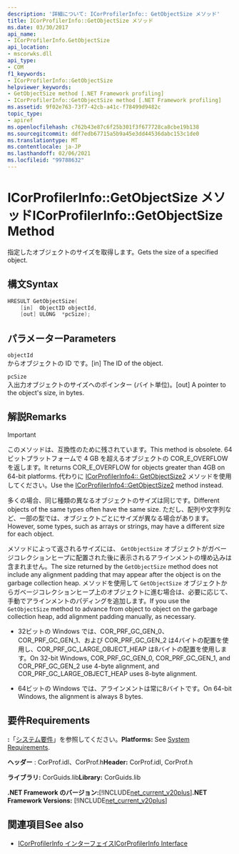 ```yaml
---
description: '詳細について: ICorProfilerInfo:: GetObjectSize メソッド'
title: ICorProfilerInfo::GetObjectSize メソッド
ms.date: 03/30/2017
api_name:
- ICorProfilerInfo.GetObjectSize
api_location:
- mscorwks.dll
api_type:
- COM
f1_keywords:
- ICorProfilerInfo::GetObjectSize
helpviewer_keywords:
- GetObjectSize method [.NET Framework profiling]
- ICorProfilerInfo::GetObjectSize method [.NET Framework profiling]
ms.assetid: 9f02e763-73f7-42cb-a41c-f78499d9482c
topic_type:
- apiref
ms.openlocfilehash: c762b43e87c6f25b301f3f677728ca8cbe19b138
ms.sourcegitcommit: ddf7edb67715a5b9a45e3dd44536dabc153c1de0
ms.translationtype: MT
ms.contentlocale: ja-JP
ms.lasthandoff: 02/06/2021
ms.locfileid: "99788632"
---
```

# <a name="icorprofilerinfogetobjectsize-method"></a><span data-ttu-id="fb1e8-103">ICorProfilerInfo::GetObjectSize メソッド</span><span class="sxs-lookup"><span data-stu-id="fb1e8-103">ICorProfilerInfo::GetObjectSize Method</span></span>

<span data-ttu-id="fb1e8-104">指定したオブジェクトのサイズを取得します。</span><span class="sxs-lookup"><span data-stu-id="fb1e8-104">Gets the size of a specified object.</span></span>  
  
## <a name="syntax"></a><span data-ttu-id="fb1e8-105">構文</span><span class="sxs-lookup"><span data-stu-id="fb1e8-105">Syntax</span></span>  
  
```cpp  
HRESULT GetObjectSize(  
    [in]  ObjectID objectId,  
    [out] ULONG  *pcSize);  
```  
  
## <a name="parameters"></a><span data-ttu-id="fb1e8-106">パラメーター</span><span class="sxs-lookup"><span data-stu-id="fb1e8-106">Parameters</span></span>  

 `objectId`  
 <span data-ttu-id="fb1e8-107">からオブジェクトの ID です。</span><span class="sxs-lookup"><span data-stu-id="fb1e8-107">[in] The ID of the object.</span></span>  
  
 `pcSize`  
 <span data-ttu-id="fb1e8-108">入出力オブジェクトのサイズへのポインター (バイト単位)。</span><span class="sxs-lookup"><span data-stu-id="fb1e8-108">[out] A pointer to the object's size, in bytes.</span></span>  
  
## <a name="remarks"></a><span data-ttu-id="fb1e8-109">解説</span><span class="sxs-lookup"><span data-stu-id="fb1e8-109">Remarks</span></span>  
  
> [!IMPORTANT]
> <span data-ttu-id="fb1e8-110">このメソッドは、互換性のために残されています。</span><span class="sxs-lookup"><span data-stu-id="fb1e8-110">This method is obsolete.</span></span> <span data-ttu-id="fb1e8-111">64ビットプラットフォームで 4 GB を超えるオブジェクトの COR_E_OVERFLOW を返します。</span><span class="sxs-lookup"><span data-stu-id="fb1e8-111">It returns COR_E_OVERFLOW for objects greater than 4GB on 64-bit platforms.</span></span> <span data-ttu-id="fb1e8-112">代わりに  [ICorProfilerInfo4:: GetObjectSize2](icorprofilerinfo4-getobjectsize2-method.md) メソッドを使用してください。</span><span class="sxs-lookup"><span data-stu-id="fb1e8-112">Use the  [ICorProfilerInfo4::GetObjectSize2](icorprofilerinfo4-getobjectsize2-method.md) method instead.</span></span>  
  
 <span data-ttu-id="fb1e8-113">多くの場合、同じ種類の異なるオブジェクトのサイズは同じです。</span><span class="sxs-lookup"><span data-stu-id="fb1e8-113">Different objects of the same types often have the same size.</span></span> <span data-ttu-id="fb1e8-114">ただし、配列や文字列など、一部の型では、オブジェクトごとにサイズが異なる場合があります。</span><span class="sxs-lookup"><span data-stu-id="fb1e8-114">However, some types, such as arrays or strings, may have a different size for each object.</span></span>  
  
 <span data-ttu-id="fb1e8-115">メソッドによって返されるサイズには、 `GetObjectSize` オブジェクトがガベージコレクションヒープに配置された後に表示されるアラインメントの埋め込みは含まれません。</span><span class="sxs-lookup"><span data-stu-id="fb1e8-115">The size returned by the `GetObjectSize` method does not include any alignment padding that may appear after the object is on the garbage collection heap.</span></span> <span data-ttu-id="fb1e8-116">メソッドを使用して `GetObjectSize` オブジェクトからガベージコレクションヒープ上のオブジェクトに進む場合は、必要に応じて、手動でアラインメントのパディングを追加します。</span><span class="sxs-lookup"><span data-stu-id="fb1e8-116">If you use the `GetObjectSize` method to advance from object to object on the garbage collection heap, add alignment padding manually, as necessary.</span></span>  
  
- <span data-ttu-id="fb1e8-117">32ビットの Windows では、COR_PRF_GC_GEN_0、COR_PRF_GC_GEN_1、および COR_PRF_GC_GEN_2 は4バイトの配置を使用し、COR_PRF_GC_LARGE_OBJECT_HEAP は8バイトの配置を使用します。</span><span class="sxs-lookup"><span data-stu-id="fb1e8-117">On 32-bit Windows, COR_PRF_GC_GEN_0, COR_PRF_GC_GEN_1, and COR_PRF_GC_GEN_2 use 4-byte alignment, and COR_PRF_GC_LARGE_OBJECT_HEAP uses 8-byte alignment.</span></span>  
  
- <span data-ttu-id="fb1e8-118">64ビットの Windows では、アラインメントは常に8バイトです。</span><span class="sxs-lookup"><span data-stu-id="fb1e8-118">On 64-bit Windows, the alignment is always 8 bytes.</span></span>  
  
## <a name="requirements"></a><span data-ttu-id="fb1e8-119">要件</span><span class="sxs-lookup"><span data-stu-id="fb1e8-119">Requirements</span></span>  

 <span data-ttu-id="fb1e8-120">**:**「[システム要件](../../get-started/system-requirements.md)」を参照してください。</span><span class="sxs-lookup"><span data-stu-id="fb1e8-120">**Platforms:** See [System Requirements](../../get-started/system-requirements.md).</span></span>  
  
 <span data-ttu-id="fb1e8-121">**ヘッダー** : CorProf.idl、CorProf.h</span><span class="sxs-lookup"><span data-stu-id="fb1e8-121">**Header:** CorProf.idl, CorProf.h</span></span>  
  
 <span data-ttu-id="fb1e8-122">**ライブラリ:** CorGuids.lib</span><span class="sxs-lookup"><span data-stu-id="fb1e8-122">**Library:** CorGuids.lib</span></span>  
  
 <span data-ttu-id="fb1e8-123">**.NET Framework のバージョン:**[!INCLUDE[net_current_v20plus](../../../../includes/net-current-v20plus-md.md)]</span><span class="sxs-lookup"><span data-stu-id="fb1e8-123">**.NET Framework Versions:** [!INCLUDE[net_current_v20plus](../../../../includes/net-current-v20plus-md.md)]</span></span>  
  
## <a name="see-also"></a><span data-ttu-id="fb1e8-124">関連項目</span><span class="sxs-lookup"><span data-stu-id="fb1e8-124">See also</span></span>

- [<span data-ttu-id="fb1e8-125">ICorProfilerInfo インターフェイス</span><span class="sxs-lookup"><span data-stu-id="fb1e8-125">ICorProfilerInfo Interface</span></span>](icorprofilerinfo-interface.md)
